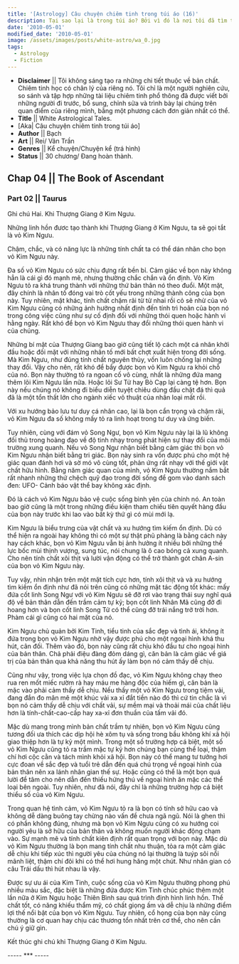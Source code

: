 ```yaml
---
title: '[Astrology] Câu chuyện chiêm tinh trong túi áo (16)'
description: Tại sao lại là trong túi áo? Bởi vì đó là nơi tôi đã tìm thấy câu chuyện này. Trong túi áo của một kẻ lang thang.
date: '2010-05-01'
modified_date: '2010-05-01'
image: /assets/images/posts/white-astro/wa_0.jpg
tags:
  - Astrology
  - Fiction
---
```

* **Disclaimer** || Tôi không sáng tạo ra những chi tiết thuộc về bản chất. Chiêm tinh học có chân lý của riêng nó. Tôi chỉ là một người nghiên cứu, so sánh và tập hợp những tài liệu chiêm tinh phổ thông đã được viết bởi những người đi trước, bổ sung, chỉnh sửa và trình bày lại chúng trên quan điểm của riêng mình, bằng một phương cách đơn giản nhất có thể.
* **Title** || White Astrological Tales.
* [Aka| Câu chuyện chiêm tinh trong túi áo]
* **Author** || Bạch
* **Art** ||  Rei/ Vân Trần
* **Genres** || Kể chuyện/Chuyện kể (trá hình)
* **Status** || 30 chương/ Đang hoàn thành.

## Chap 04 || The Book of Ascendant
### Part 02 || Taurus

Ghi chú Hai. Khi Thượng Giang ở Kim Ngưu.

Những linh hồn đươc tạo thành khi Thượng Giang ở Kim Ngưu, ta sẽ gọi tắt là vỏ Kim Ngưu.

Chậm, chắc, và có năng lực là những tính chất ta có thể dán nhãn cho bọn vỏ Kim Ngưu này.

Đa số vỏ Kim Ngưu có sức chịu đựng rất bền bỉ. Cảm giác về bọn này không hẳn là cái gì đó mạnh mẽ, nhưng thường chắc chắn và ổn định. Vỏ Kim Ngưu tỏ ra khá trung thành với những thứ bản thân nó theo đuổi. Một mặt, đây chính là nhân tố đóng vai trò cốt yếu trong những thành công của bọn này. Tuy nhiên, mặt khác, tính chất chậm rãi từ từ nhai rồi cỏ sẽ nhừ của vỏ Kim Ngưu cũng có những ảnh hưởng nhất định đến tính trì hoãn của bọn nó trong công việc cũng như sự cố định đối với những thói quen hoặc hành vi hằng ngày. Rất khó để bọn vỏ Kim Ngưu thay đổi những thói quen hành vi của chúng.

Những bí mật của Thượng Giang bao giờ cũng tiết lộ cách một cá nhân khởi đầu hoặc đối mặt với những nhân tố mới bất chợt xuất hiện trong đời sống. Mà Kim Ngưu, như đúng tính chất nguyên thủy, vốn luôn chống lại những thay đổi. Vậy cho nên, rất khó để bẩy được bọn vỏ Kim Ngưu ra khỏi chỗ của nó. Bọn này thường tỏ ra ngoan cố vô cùng, nhất là những đứa mang thêm lõi Kim Ngưu lần nữa. Hoặc lõi Sư Tử hay Bò Cạp lại càng tệ hơn. Bọn này nếu chúng nó không đi biểu diễn tuyệt chiêu dùng đầu chặt đá thì quả đã là một tổn thất lớn cho ngành xiếc võ thuật của nhân loại mất rồi.

Với xu hướng bảo lưu tư duy cá nhân cao, lại là bọn cẩn trọng và chậm rãi, vỏ Kim Ngưu đa số không mấy tỏ ra linh hoạt trong tư duy và ứng biến.

Tuy nhiên, cùng với đám vỏ Song Ngư, bọn vỏ Kim Ngưu này lại là lũ không đối thủ trong hoàng đạo về độ tinh nhạy trong phát hiện sự thay đổi của môi trường xung quanh. Nếu vỏ Song Ngư nhận biết bằng cảm giác thì bọn vỏ Kim Ngưu nhận biết bằng tri giác. Bọn này sinh ra vốn được phú cho một hệ giác quan đánh hơi và sờ mó vô cùng tốt, phản ứng rất nhạy với thế giới vật chất hữu hình. Bằng năm giác quan của mình, vỏ Kim Ngưu thường nắm bắt rất nhanh những thứ chệch quỹ đạo trong đời sống để gom vào danh sách đen: UFO- Cảnh báo vật thể bay không xác định.

Đó là cách vỏ Kim Ngưu bảo vệ cuộc sống bình yên của chính nó. An toàn bao giờ cũng là một trong những điều kiện tham chiếu tiên quyết hàng đầu của bọn này trước khi lao vào bất kỳ thứ gì có mùi mới lạ.

Kim Ngưu là biểu trưng của vật chất và xu hướng tìm kiếm ổn định. Dù có thể hiện ra ngoài hay không thì có một sự thật phũ phàng là bằng cách này hay cách khác, bọn vỏ Kim Ngưu vẫn bị ảnh hưởng ít nhiều bởi những thế lực bốc mùi thịnh vượng, sung túc, nói chung là ô cao bóng cả xung quanh. Cho nên tính chất xôi thịt và lười vận động có thể trở thành gót chân A-sin của bọn vỏ Kim Ngưu này.

Tuy vậy, nhìn nhận trên một mặt tích cực hơn, tính xôi thịt và và xu hướng tìm kiếm ổn định như đã nói trên cũng có những mặt tác động tốt khác: mấy đứa cốt linh Song Ngư với vỏ Kim Ngưu sẽ đỡ rơi vào trạng thái suy nghĩ quá độ về bản thân dẫn đến trầm cảm tự kỷ; bọn cốt linh Nhân Mã cũng đỡ đi hoang hơn và bọn cốt linh Song Tử có thể cũng đỡ trái nắng trở trời hơn. Phàm cái gì cũng có hai mặt của nó.

Kim Ngưu chủ quản bởi Kim Tinh, tiểu tinh của sắc đẹp và tình ái, không ít đứa trong bọn vỏ Kim Ngưu nhờ vậy được phú cho một ngoại hình khá thu hút, cân đối. Thêm vào đó, bọn này cũng rất chịu khó đầu tư cho ngoại hình của bản thân. Chả phải điệu đàng đỏm dáng gì, căn bản là cảm giác về giá trị của bản thân qua khả năng thu hút ấy làm bọn nó cảm thấy dễ chịu.

Cũng như vậy, trong việc lựa chọn đồ đạc, vỏ Kim Ngưu không chạy theo rua ren mốt miếc rườm rà hay máu me hàng độc của hiếm gì, căn bản là mặc vào phải cảm thấy dễ chịu. Nếu thấy một vỏ Kim Ngưu trong tiệm vải, đang đắn đo mân mê một khúc vải xa xỉ đắt tiền nào đó thì cứ tin chắc là vì bọn nó cảm thấy dễ chịu với chất vải, sự mềm mại và thoải mái của chất liệu hơn là tính-chất-cao-cấp hay xa-xỉ đơn thuần của tấm vải đó.

Mặc dù mang trong mình bản chất trầm tự nhiên, bọn vỏ Kim Ngưu cũng tương đối ưa thích các dịp hội hè xôm tụ và sống trong bầu không khí xã hội giao thiệp hơn là tự kỷ một mình. Trong một số trường hợp cá biệt, một số vỏ Kim Ngưu cũng tỏ ra trầm mặc tự kỷ hơn chúng bạn cùng thể loại, thậm chí hơi cộc cằn và tách mình khỏi xã hội. Bọn này có thể mang tư tưởng hơi cực đoan về sắc đẹp và tuổi trẻ dẫn đến quá chú trọng về ngoại hình của bản thân nên xa lánh nhân gian thế sự. Hoặc cũng có thể là một bọn quá lười để tâm cho nên dẫn đến thiếu hứng thú về ngoại hình ăn mặc các thể loại bên ngoài. Tuy nhiên, như đã nói, đây chỉ là những trường hợp cá biệt thiểu số của vỏ Kim Ngưu.

Trong quan hệ tình cảm, vỏ Kim Ngưu tỏ ra là bọn có tính sở hữu cao và không dễ dàng buông tay chừng nào vấn đề chưa ngã ngũ. Nói là ghen thì có phần không đúng, nhưng mà bọn vỏ Kim Ngưu cũng có xu hướng coi người yêu là sở hữu của bản thân và không muốn người khác động chạm vào. Sự mạnh mẽ và tính chất kiên định rất quan trọng với bọn này. Mặc dù vỏ Kim Ngưu thường là bọn mang tính chất nhu thuận, tỏa ra một cảm giác dễ chịu khi tiếp xúc thì người yêu của chúng nó lại thường là tuýp sôi nổi mãnh liệt, thậm chí đôi khi có thể hơi hung hăng một chút. Như nhân gian có câu Trái dấu thì hút nhau là vậy.

Được sự ưu ái của Kim Tinh, cuộc sống của vỏ Kim Ngưu thường phong phú nhiều màu sắc, đặc biệt là những đứa được Kim Tinh chúc phúc thêm một lần nữa ở Kim Ngưu hoặc Thiên Bình sau quá trình định hình linh hồn. Thể chất tốt, có năng khiếu thẩm mỹ, có chất giọng ấm và dễ chịu là những điểm lợi thế nổi bật của bọn vỏ Kim Ngưu. Tuy nhiên, cổ họng của bọn này cũng thường là cơ quan hay chịu các thương tổn nhất trên cơ thể, cho nên cần chú ý giữ gìn.

Kết thúc ghi chú khi Thượng Giang ở Kim Ngưu.

----- *** -----